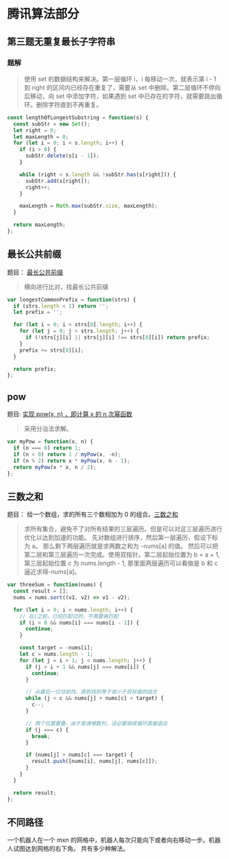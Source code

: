 # 腾讯算法部分

## 第三题无重复最长子字符串

### 题解

> 使用 set 的数据结构来解决。第一层循环 i，i 每移动一次，就表示第 i - 1 到 right 的区间内已经存在重复了，需要从 set 中删除。第二层循环不停向后移动，向 set 中添加字符，如果遇到 set 中已存在的字符，就需要跳出循环。删除字符直到不再重复。

```javascript
const lengthOfLongestSubstring = function(s) {
  const subStr = new Set();
  let right = 0;
  let maxLength = 0;
  for (let i = 0; i < s.length; i++) {
    if (i > 0) {
      subStr.delete(s[i - 1]);
    }

    while (right < s.length && !subStr.has(s[right])) {
      subStr.add(s[right]);
      right++;
    }

    maxLength = Math.max(subStr.size, maxLength);
  }

  return maxLength;
};
```

## 最长公共前缀

题目： [最长公共前缀](https://leetcode-cn.com/problems/longest-common-prefix/)

> 横向进行比对，找最长公共前缀

```javascript
var longestCommonPrefix = function(strs) {
  if (strs.length < 1) return '';
  let prefix = '';

  for (let i = 0; i < strs[0].length; i++) {
    for (let j = 0; j < strs.length; j++) {
      if (!strs[j][i] || strs[j][i] !== strs[0][i]) return prefix;
    }
    prefix += strs[0][i];
  }

  return prefix;
};
```

## pow

题目: [实现 pow(x, n) ，即计算 x 的 n 次幂函数](https://leetcode-cn.com/problems/powx-n/)

> 采用分治法求解。

```javascript
var myPow = function(x, n) {
  if (n === 0) return 1;
  if (n < 0) return 1 / myPow(x, -n);
  if (n % 2) return x * myPow(x, n - 1);
  return myPow(x * x, n / 2);
};
```

## 三数之和

题目： 给一个数组，求的所有三个数相加为 0 的组合。[三数之和](https://leetcode-cn.com/problems/3sum/)

> 求所有集合，避免不了对所有结果的三层遍历。但是可以对这三层遍历进行优化以达到加速的功能。 先对数组进行排序，然后第一层遍历，假设下标为 a。 那么剩下两层遍历就是求两数之和为 -nums[a] 的值。 然后可以把第二层和第三层遍历一次完成。使用双指针。第二层起始位置为 b = a + 1, 第三层起始位置 c 为 nums.length - 1, 那里面两层遍历可以看做是 b 和 c 逼近求得-nums[a]。

```javascript
var threeSum = function(nums) {
  const result = [];
  nums = nums.sort((v1, v2) => v1 - v2);

  for (let i = 0; i < nums.length; i++) {
    // 在i之前，已经匹配过的，不需要再匹配
    if (i > 0 && nums[i] === nums[i - 1]) {
      continue;
    }

    const target = -nums[i];
    let c = nums.length - 1;
    for (let j = i + 1; j < nums.length; j++) {
      if (j > i + 1 && nums[j] === nums[i]) {
        continue;
      }

      // 从最后一位往前找，直到找到等于或小于目标值的组合
      while (j < c && nums[j] + nums[c] > target) {
        c--;
      }

      // 两个位置重叠，由于是递增数列，没必要继续循环直接退出
      if (j === c) {
        break;
      }

      if (nums[j] + nums[c] === target) {
        result.push([nums[i], nums[j], nums[c]]);
      }
    }
  }

  return result;
};
```

## 不同路径

一个机器人在一个 mxn 的网格中，机器人每次只能向下或者向右移动一步。机器人试图达到网格的右下角。 共有多少种解法。
